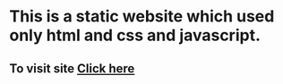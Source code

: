 # This is a static website which used only html and css and javascript.
## To visit site <a target="_blank" href="https://kapeitours.netlify.app">Click here</a>

